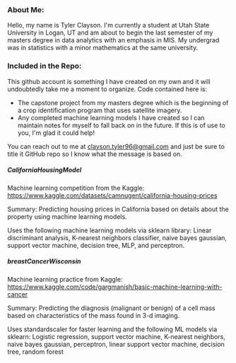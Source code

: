 ### About Me:  
Hello, my name is Tyler Clayson. I'm currently a student at Utah State University in Logan, UT and am about to begin the last semester of my masters degree 
in data analytics with an emphasis in MIS. My undergrad was in statistics with a minor mathematics at the same university. 

### Included in the Repo: 
This github account is something I have created on my own and it will undoubtedly take me a moment to organize. Code contained here is:
- The capstone project from my masters degree which is the beginning of a crop identification program that uses satellite imagery. 
- Any completed machine learning models I have created so I can maintain notes for myself to fall back on in the future. 
If this is of use to you, I'm glad it could help!

You can reach out to me at clayson.tyler96@gmail.com and just be sure to title it GitHub repo so I know what the message is based on. 

##### CaliforniaHousingModel
Machine learning competition from the Kaggle: 
https://www.kaggle.com/datasets/camnugent/california-housing-prices

Summary: Predicting housing prices in California based on details about the property using machine learning models. 

Uses the following machine learning models via sklearn library:
Linear discriminant analysis, K-nearest neighbors classifier, naive bayes gaussian, support vector machine, decision tree, MLP, and perceptron. 

##### breastCancerWisconsin
Machine learning practice from Kaggle: 
https://www.kaggle.com/code/gargmanish/basic-machine-learning-with-cancer

Summary: Predicting the diagnosis (malignant or benign) of a cell mass based on characteristics of the mass found in 3-d imaging. 

Uses standardscaler for faster learning and the following ML models via sklearn:
Logistic regression, support vector machine, K-nearest neighbors, naive bayes gaussian, perceptron, linear support vector machine, decision tree, random forest
